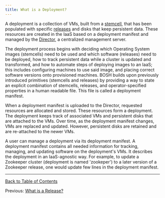 ```yaml
---
title: What is a Deployment?
---
```


A deployment is a collection of VMs, built from a [stemcell](stemcell.html), that has been populated with specific [releases](release.html) and disks that keep persistent data. These resources are created in the IaaS based on a deployment manifest and managed by the [Director](terminology.html#director), a centralized management server.

The deployment process begins with deciding which Operating System images (stemcells) need to be used and which software (releases) need to be deployed, how to track persistent data while a cluster is updated and transformed, and how to automate steps of deploying images to an IaaS; this includes configuring machines to use said image, and placing correct software versions onto provisioned machines. BOSH builds upon previously introduced primitives (stemcells and releases) by providing a way to state an explicit combination of stemcells, releases, and operator-specified properties in a human readable file. This file is called a deployment manifest.

When a deployment manifest is uploaded to the Director, requested resources are allocated and stored. These resources form a deployment. The deployment keeps track of associated VMs and persistent disks that are attached to the VMs. Over time, as the deployment manifest changes, VMs are replaced and updated. However, persistent disks are retained and are re-attached to the newer VMs.

A user can manage a deployment via its deployment manifest. A deployment manifest contains all needed information for tracking, managing, and updating software on the deployment's VMs. It describes the deployment in an IaaS-agnostic way. For example, to update a Zookeeper cluster (deployment is named 'zookeper') to a later version of a Zookeeper release, one would update few lines in the deployment manifest.

---
[Back to Table of Contents](index.html#intro)

Previous: [What is a Release?](release.html)
